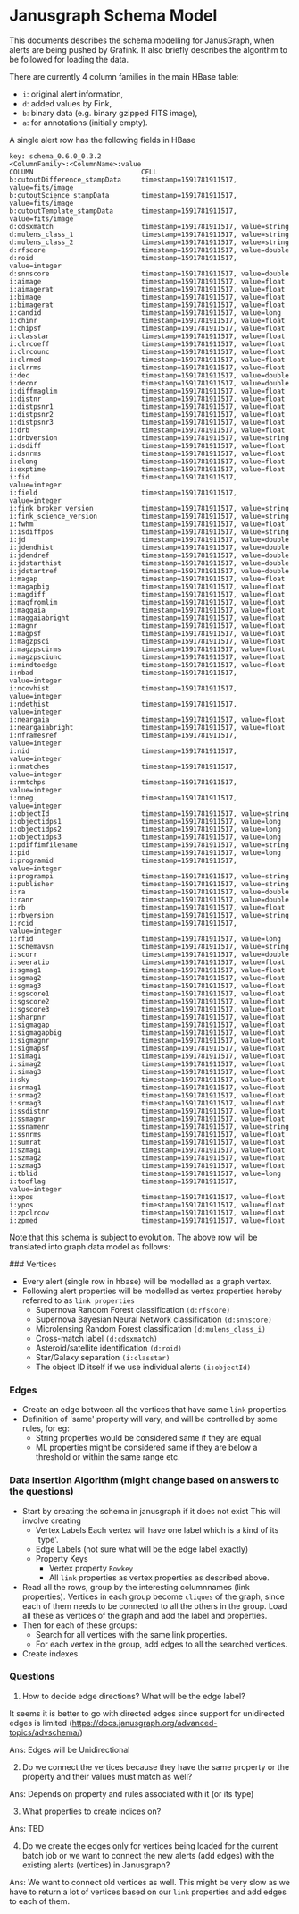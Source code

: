 # Janusgraph Schema Model

This documents describes the schema modelling for JanusGraph, when alerts are being pushed by Grafink. It also briefly describes the algorithm to be followed for loading the data.

There are currently 4 column families in the main HBase table:
- `i`: original alert information,
- `d`: added values by Fink,
- `b`: binary data (e.g. binary gzipped FITS image),
- `a`: for annotations (initially empty).

A single alert row has the following fields in HBase
```
key: schema_0.6.0_0.3.2
<ColumnFamily>:<ColumnName>:value
COLUMN                           CELL
b:cutoutDifference_stampData     timestamp=1591781911517, value=fits/image
b:cutoutScience_stampData        timestamp=1591781911517, value=fits/image
b:cutoutTemplate_stampData       timestamp=1591781911517, value=fits/image
d:cdsxmatch                      timestamp=1591781911517, value=string
d:mulens_class_1                 timestamp=1591781911517, value=string
d:mulens_class_2                 timestamp=1591781911517, value=string
d:rfscore                        timestamp=1591781911517, value=double
d:roid                           timestamp=1591781911517, value=integer
d:snnscore                       timestamp=1591781911517, value=double
i:aimage                         timestamp=1591781911517, value=float
i:aimagerat                      timestamp=1591781911517, value=float
i:bimage                         timestamp=1591781911517, value=float
i:bimagerat                      timestamp=1591781911517, value=float
i:candid                         timestamp=1591781911517, value=long
i:chinr                          timestamp=1591781911517, value=float
i:chipsf                         timestamp=1591781911517, value=float
i:classtar                       timestamp=1591781911517, value=float
i:clrcoeff                       timestamp=1591781911517, value=float
i:clrcounc                       timestamp=1591781911517, value=float
i:clrmed                         timestamp=1591781911517, value=float
i:clrrms                         timestamp=1591781911517, value=float
i:dec                            timestamp=1591781911517, value=double
i:decnr                          timestamp=1591781911517, value=double
i:diffmaglim                     timestamp=1591781911517, value=float
i:distnr                         timestamp=1591781911517, value=float
i:distpsnr1                      timestamp=1591781911517, value=float
i:distpsnr2                      timestamp=1591781911517, value=float
i:distpsnr3                      timestamp=1591781911517, value=float
i:drb                            timestamp=1591781911517, value=float
i:drbversion                     timestamp=1591781911517, value=string
i:dsdiff                         timestamp=1591781911517, value=float
i:dsnrms                         timestamp=1591781911517, value=float
i:elong                          timestamp=1591781911517, value=float
i:exptime                        timestamp=1591781911517, value=float
i:fid                            timestamp=1591781911517, value=integer
i:field                          timestamp=1591781911517, value=integer
i:fink_broker_version            timestamp=1591781911517, value=string
i:fink_science_version           timestamp=1591781911517, value=string
i:fwhm                           timestamp=1591781911517, value=float
i:isdiffpos                      timestamp=1591781911517, value=string
i:jd                             timestamp=1591781911517, value=double
i:jdendhist                      timestamp=1591781911517, value=double
i:jdendref                       timestamp=1591781911517, value=double
i:jdstarthist                    timestamp=1591781911517, value=double
i:jdstartref                     timestamp=1591781911517, value=double
i:magap                          timestamp=1591781911517, value=float
i:magapbig                       timestamp=1591781911517, value=float
i:magdiff                        timestamp=1591781911517, value=float
i:magfromlim                     timestamp=1591781911517, value=float
i:maggaia                        timestamp=1591781911517, value=float
i:maggaiabright                  timestamp=1591781911517, value=float
i:magnr                          timestamp=1591781911517, value=float
i:magpsf                         timestamp=1591781911517, value=float
i:magzpsci                       timestamp=1591781911517, value=float
i:magzpscirms                    timestamp=1591781911517, value=float
i:magzpsciunc                    timestamp=1591781911517, value=float
i:mindtoedge                     timestamp=1591781911517, value=float
i:nbad                           timestamp=1591781911517, value=integer
i:ncovhist                       timestamp=1591781911517, value=integer
i:ndethist                       timestamp=1591781911517, value=integer
i:neargaia                       timestamp=1591781911517, value=float
i:neargaiabright                 timestamp=1591781911517, value=float
i:nframesref                     timestamp=1591781911517, value=integer
i:nid                            timestamp=1591781911517, value=integer
i:nmatches                       timestamp=1591781911517, value=integer
i:nmtchps                        timestamp=1591781911517, value=integer
i:nneg                           timestamp=1591781911517, value=integer
i:objectId                       timestamp=1591781911517, value=string
i:objectidps1                    timestamp=1591781911517, value=long
i:objectidps2                    timestamp=1591781911517, value=long
i:objectidps3                    timestamp=1591781911517, value=long
i:pdiffimfilename                timestamp=1591781911517, value=string
i:pid                            timestamp=1591781911517, value=long
i:programid                      timestamp=1591781911517, value=integer
i:programpi                      timestamp=1591781911517, value=string
i:publisher                      timestamp=1591781911517, value=string
i:ra                             timestamp=1591781911517, value=double
i:ranr                           timestamp=1591781911517, value=double
i:rb                             timestamp=1591781911517, value=float
i:rbversion                      timestamp=1591781911517, value=string
i:rcid                           timestamp=1591781911517, value=integer
i:rfid                           timestamp=1591781911517, value=long
i:schemavsn                      timestamp=1591781911517, value=string
i:scorr                          timestamp=1591781911517, value=double
i:seeratio                       timestamp=1591781911517, value=float
i:sgmag1                         timestamp=1591781911517, value=float
i:sgmag2                         timestamp=1591781911517, value=float
i:sgmag3                         timestamp=1591781911517, value=float
i:sgscore1                       timestamp=1591781911517, value=float
i:sgscore2                       timestamp=1591781911517, value=float
i:sgscore3                       timestamp=1591781911517, value=float
i:sharpnr                        timestamp=1591781911517, value=float
i:sigmagap                       timestamp=1591781911517, value=float
i:sigmagapbig                    timestamp=1591781911517, value=float
i:sigmagnr                       timestamp=1591781911517, value=float
i:sigmapsf                       timestamp=1591781911517, value=float
i:simag1                         timestamp=1591781911517, value=float
i:simag2                         timestamp=1591781911517, value=float
i:simag3                         timestamp=1591781911517, value=float
i:sky                            timestamp=1591781911517, value=float
i:srmag1                         timestamp=1591781911517, value=float
i:srmag2                         timestamp=1591781911517, value=float
i:srmag3                         timestamp=1591781911517, value=float
i:ssdistnr                       timestamp=1591781911517, value=float
i:ssmagnr                        timestamp=1591781911517, value=float
i:ssnamenr                       timestamp=1591781911517, value=string
i:ssnrms                         timestamp=1591781911517, value=float
i:sumrat                         timestamp=1591781911517, value=float
i:szmag1                         timestamp=1591781911517, value=float
i:szmag2                         timestamp=1591781911517, value=float
i:szmag3                         timestamp=1591781911517, value=float
i:tblid                          timestamp=1591781911517, value=long
i:tooflag                        timestamp=1591781911517, value=integer
i:xpos                           timestamp=1591781911517, value=float
i:ypos                           timestamp=1591781911517, value=float
i:zpclrcov                       timestamp=1591781911517, value=float
i:zpmed                          timestamp=1591781911517, value=float
```

Note that this schema is subject to evolution. The above row will be translated into graph data model as follows:

<div id="link-properties" />
### Vertices

- Every alert (single row in hbase) will be modelled as a graph vertex.
- Following alert properties will be modelled as vertex properties hereby referred to as ```link properties```
    - Supernova Random Forest classification ```(d:rfscore)```
    - Supernova Bayesian Neural Network classification ```(d:snnscore)```
    - Microlensing Random Forest classification ```(d:mulens_class_i)```
    - Cross-match label ```(d:cdsxmatch)```
    - Asteroid/satellite identification ```(d:roid)```
    - Star/Galaxy separation ```(i:classtar)```
    - The object ID itself if we use individual alerts ```(i:objectId)```

### Edges
- Create an edge between all the vertices that have same ```link``` properties.
- Definition of 'same' property will vary, and will be controlled by some rules, for eg:
   - String properties would be considered same if they are equal
   - ML properties might be considered same if they are below a threshold or within the same range etc.

### Data Insertion Algorithm (might change based on answers to the questions)

- Start by creating the schema in janusgraph if it does not exist
   This will involve creating
   - Vertex Labels
     Each vertex will have one label which is a kind of its 'type'.
   - Edge Labels (not sure what will be the edge label exactly)
   - Property Keys
        - Vertex property ```Rowkey```
        - All ```link``` properties as vertex properties as described above.
- Read all the rows, group by the interesting columnnames (link properties). Vertices in each group become ```cliques``` of the graph, since each of them needs to be connected to all the others in the group. Load all these as vertices of the graph and add the label and properties.
- Then for each of these groups:
   - Search for all vertices with the same link properties.
   - For each vertex in the group, add edges to all the searched vertices.
- Create indexes

### Questions
1. How to decide edge directions? What will be the edge label?

It seems it is better to go with directed edges since support for unidirected edges is limited (https://docs.janusgraph.org/advanced-topics/advschema/)

Ans: Edges will be Unidirectional

2. Do we connect the vertices because they have the same property or the property and their values must match as well?

Ans: Depends on property and rules associated with it (or its type)

3. What properties to create indices on?

Ans: TBD

4. Do we create the edges only for vertices being loaded for the current batch job or we want to connect the new alerts (add edges) with the existing alerts (vertices) in Janusgraph?

Ans: We want to connect old vertices as well.
This might be very slow as we have to return a lot of vertices based on our ```link``` properties and add edges to each of them.
